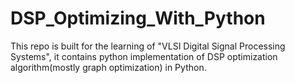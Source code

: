 # DSP_Optimizing_With_Python
This repo is built for the learning of "VLSI Digital Signal Processing Systems", it contains python implementation of DSP optimization algorithm(mostly graph optimization) in Python. 
